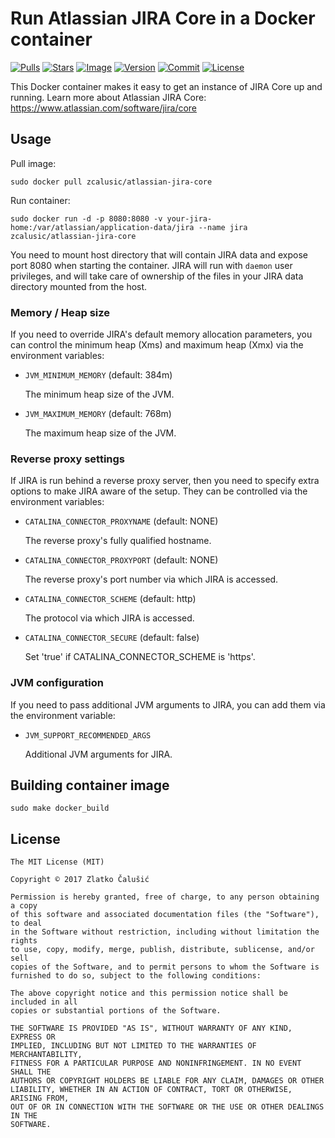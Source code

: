 # Run Atlassian JIRA Core in a Docker container

[![Pulls](https://img.shields.io/docker/pulls/zcalusic/atlassian-jira-core.svg)](https://hub.docker.com/r/zcalusic/atlassian-jira-core/)
[![Stars](https://img.shields.io/docker/stars/zcalusic/atlassian-jira-core.svg)](https://hub.docker.com/r/zcalusic/atlassian-jira-core/)
[![Image](https://images.microbadger.com/badges/image/zcalusic/atlassian-jira-core.svg)](https://microbadger.com/images/zcalusic/atlassian-jira-core/)
[![Version](https://images.microbadger.com/badges/version/zcalusic/atlassian-jira-core.svg)](https://microbadger.com/images/zcalusic/atlassian-jira-core/)
[![Commit](https://images.microbadger.com/badges/commit/zcalusic/atlassian-jira-core.svg)](https://microbadger.com/images/zcalusic/atlassian-jira-core/)
[![License](https://images.microbadger.com/badges/license/zcalusic/atlassian-jira-core.svg)](https://microbadger.com/images/zcalusic/atlassian-jira-core/)

This Docker container makes it easy to get an instance of JIRA Core up and running.  Learn more about Atlassian JIRA
Core: <https://www.atlassian.com/software/jira/core>

## Usage

Pull image:

```
sudo docker pull zcalusic/atlassian-jira-core
```

Run container:

```
sudo docker run -d -p 8080:8080 -v your-jira-home:/var/atlassian/application-data/jira --name jira zcalusic/atlassian-jira-core
```

You need to mount host directory that will contain JIRA data and expose port 8080 when starting the container.  JIRA
will run with ```daemon``` user privileges, and will take care of ownership of the files in your JIRA data directory
mounted from the host.

### Memory / Heap size

If you need to override JIRA's default memory allocation parameters, you can control the minimum heap (Xms) and maximum
heap (Xmx) via the environment variables:

* `JVM_MINIMUM_MEMORY` (default: 384m)

   The minimum heap size of the JVM.

* `JVM_MAXIMUM_MEMORY` (default: 768m)

   The maximum heap size of the JVM.

### Reverse proxy settings

If JIRA is run behind a reverse proxy server, then you need to specify extra options to make JIRA aware of the setup.
They can be controlled via the environment variables:

* `CATALINA_CONNECTOR_PROXYNAME` (default: NONE)

   The reverse proxy's fully qualified hostname.

* `CATALINA_CONNECTOR_PROXYPORT` (default: NONE)

   The reverse proxy's port number via which JIRA is accessed.

* `CATALINA_CONNECTOR_SCHEME` (default: http)

   The protocol via which JIRA is accessed.

* `CATALINA_CONNECTOR_SECURE` (default: false)

   Set 'true' if CATALINA_CONNECTOR_SCHEME is 'https'.

### JVM configuration

If you need to pass additional JVM arguments to JIRA, you can add them via the environment variable:

* `JVM_SUPPORT_RECOMMENDED_ARGS`

   Additional JVM arguments for JIRA.
   
## Building container image

```
sudo make docker_build
```

## License

```
The MIT License (MIT)

Copyright © 2017 Zlatko Čalušić

Permission is hereby granted, free of charge, to any person obtaining a copy
of this software and associated documentation files (the "Software"), to deal
in the Software without restriction, including without limitation the rights
to use, copy, modify, merge, publish, distribute, sublicense, and/or sell
copies of the Software, and to permit persons to whom the Software is
furnished to do so, subject to the following conditions:

The above copyright notice and this permission notice shall be included in all
copies or substantial portions of the Software.

THE SOFTWARE IS PROVIDED "AS IS", WITHOUT WARRANTY OF ANY KIND, EXPRESS OR
IMPLIED, INCLUDING BUT NOT LIMITED TO THE WARRANTIES OF MERCHANTABILITY,
FITNESS FOR A PARTICULAR PURPOSE AND NONINFRINGEMENT. IN NO EVENT SHALL THE
AUTHORS OR COPYRIGHT HOLDERS BE LIABLE FOR ANY CLAIM, DAMAGES OR OTHER
LIABILITY, WHETHER IN AN ACTION OF CONTRACT, TORT OR OTHERWISE, ARISING FROM,
OUT OF OR IN CONNECTION WITH THE SOFTWARE OR THE USE OR OTHER DEALINGS IN THE
SOFTWARE.
```
